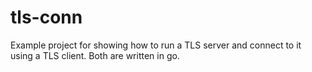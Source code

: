 # tls-conn

Example project for showing how to run a TLS server and connect to it using
a TLS client. Both are written in go.
